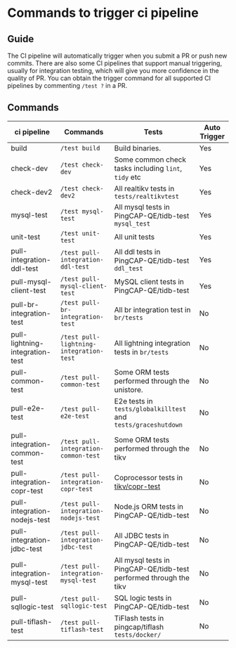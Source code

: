 # Commands to trigger ci pipeline

## Guide

The CI pipeline will automatically trigger when you submit a PR or push new commits. There are also some CI pipelines that support manual triggering, usually for integration testing, which will give you more confidence in the quality of PR. You can obtain the trigger command for all supported CI pipelines by commenting `/test ?` in a PR.

## Commands

| ci pipeline                     | Commands                                | Tests                                                        | Auto Trigger |
| ------------------------------- | --------------------------------------- | ------------------------------------------------------------ | ------------ |
| build                           | `/test build`                           | Build binaries.                                              | Yes          |
| check-dev                       | `/test check-dev`                       | Some common check tasks including `lint`, `tidy` etc         | Yes          |
| check-dev2                      | `/test check-dev2`                      | All realtikv tests in `tests/realtikvtest`                   | Yes          |
| mysql-test                      | `/test mysql-test`                      | All mysql tests in PingCAP-QE/tidb-test `mysql_test`         | Yes          |
| unit-test                       | `/test unit-test`                       | All unit tests                                               | Yes          |
| pull-integration-ddl-test       | `/test pull-integration-ddl-test`       | All ddl tests in PingCAP-QE/tidb-test `ddl_test`             | Yes          |
| pull-mysql-client-test          | `/test pull-mysql-client-test`          | MySQL client tests in PingCAP-QE/tidb-test                   | Yes          |
| pull-br-integration-test        | `/test pull-br-integration-test`        | All br integration test in `br/tests`                        | No           |
| pull-lightning-integration-test | `/test pull-lightning-integration-test` | All lightning integration tests in `br/tests`                | No           |
| pull-common-test                | `/test pull-common-test`                | Some ORM tests performed through the unistore.               | No           |
| pull-e2e-test                   | `/test pull-e2e-test`                   | E2e tests in `tests/globalkilltest` and `tests/graceshutdown` | No           |
| pull-integration-common-test    | `/test pull-integration-common-test`    | Some ORM tests performed through the tikv                    | No           |
| pull-integration-copr-test      | `/test pull-integration-copr-test`      | Coprocessor tests in [tikv/copr-test](https://github.com/tikv/copr-test) | No           |
| pull-integration-nodejs-test    | `/test pull-integration-nodejs-test`    | Node.js ORM tests in PingCAP-QE/tidb-test                    | No           |
| pull-integration-jdbc-test      | `/test pull-integration-jdbc-test`      | All JDBC tests in PingCAP-QE/tidb-test                       | No           |
| pull-integration-mysql-test     | `/test pull-integration-mysql-test`     | All mysql tests in PingCAP-QE/tidb-test performed through the tikv | No           |
| pull-sqllogic-test              | `/test pull-sqllogic-test`              | SQL logic tests in PingCAP-QE/tidb-test                      | No           |
| pull-tiflash-test               | `/test pull-tiflash-test`               | TiFlash tests in pingcap/tiflash `tests/docker/`             | No           |

<!-- test -->
